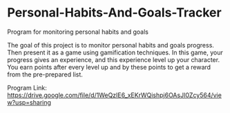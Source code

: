 # Personal-Habits-And-Goals-Tracker
Program for monitoring personal habits and goals 

The goal of this project is to monitor personal habits and goals progress. Then present it as a game using gamification techniques. In this game, your progress gives an experience, and this experience level up your character. You earn points after every level up and by these points to get a reward from the pre-prepared list.

Program Link:
https://drive.google.com/file/d/1WeQzIE6_xEKrWQishpj6OAsJI0Zcy564/view?usp=sharing
